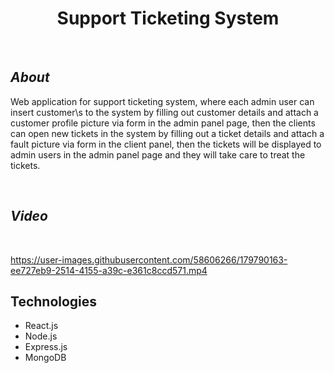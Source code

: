 <h1 align="center" style="border-bottom: none">Support Ticketing System</h1>

</br>

## ***About***
Web application for support ticketing system, where each admin user can insert customer\s to 
the system by filling out customer details and attach a customer profile picture via form in the admin panel page, then the clients can open new tickets in the system by 
filling out a ticket details and attach a fault picture via form in the client panel, then the tickets will be displayed to admin users in the admin panel page
and they will take care to treat the tickets.

</br>

## ***Video***

</br>

https://user-images.githubusercontent.com/58606266/179790163-ee727eb9-2514-4155-a39c-e361c8ccd571.mp4

## Technologies
- React.js 
- Node.js
- Express.js
- MongoDB



